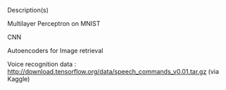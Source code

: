 Description(s)


Multilayer Perceptron on MNIST

CNN

Autoencoders for Image retrieval

Voice recognition data : http://download.tensorflow.org/data/speech_commands_v0.01.tar.gz (via Kaggle)
